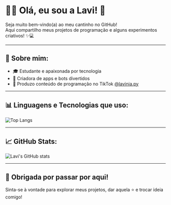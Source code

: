 # 👩‍💻 Olá, eu sou a Lavi! 💖

Seja muito bem-vindo(a) ao meu cantinho no GitHub!  
Aqui compartilho meus projetos de programação e alguns experimentos criativos! ✨💻  

---

## 🚀 Sobre mim:

- 🎓 Estudante e apaixonada por tecnologia
- 🎨 Criadora de apps e bots divertidos
- 🎥 Produzo conteúdo de programação no TikTok [@lavinia.py](https://www.tiktok.com/@lavinia.py)

---

## 📊 Linguagens e Tecnologias que uso:

![Top Langs](https://github-readme-stats.vercel.app/api/top-langs/?username=seuuseraqui&layout=compact&theme=radical)

---

## 📈 GitHub Stats:

![Lavi's GitHub stats](https://github-readme-stats.vercel.app/api?username=seuuseraqui&show_icons=true&theme=radical)

---


## 💖 Obrigada por passar por aqui!  
Sinta-se à vontade para explorar meus projetos, dar aquela ⭐ e trocar ideia comigo!


